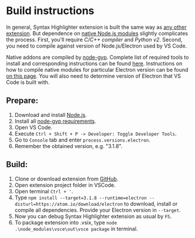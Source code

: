 # Build instructions

In general, Syntax Highlighter extension is built the same way as
[any other extension](https://code.visualstudio.com/api/extension-guides/overview).
But dependence on [native Node.js modules](https://nodejs.org/api/n-api.html) slightly
complicates the process. First, you'll require *C/C++ compiler* and *Python v2*. Second,
you need to compile against version of Node.js/Electron used by VS Code.

Native addons are compiled by [node-gyp](https://github.com/nodejs/node-gyp).
Complete list of required tools to install and corresponding instructions can
be found [here](https://github.com/nodejs/node-gyp#installation). Instructions
on how to compile native modules for particular Electron version can be found
[on this page](https://electronjs.org/docs/tutorial/using-native-node-modules).
You will also need to determine version of Electron that VS Code is built with.

## Prepare:
1. Download and install [Node.js](https://nodejs.org/en/download/).
2. Install all [node-gyp requirements](https://github.com/nodejs/node-gyp#installation).
3. Open VS Code.
4. Execute `Ctrl + Shift + P -> Developer: Toggle Developer Tools`.
5. Go to `Console` tab and enter `process.versions.electron`.
6. Remember the obtained version, e.g. "3.1.8".

## Build:
1. Clone or download extension from [GitHub](https://github.com).
2. Open extension project folder in VSCode.
3. Open terminal `Ctrl + '`.
4. Type `npm install --target=3.1.8 --runtime=electron --disturl=https://atom.io/download/electron`
   to download, install or compile all dependencies. Provide your Electron version in `--target`.
5. Now you can debug Syntax Highlighter extension as usual by `F5`.
6. To package extension into .vsix, type `node .\node_modules\vsce\out\vsce package` in terminal.
